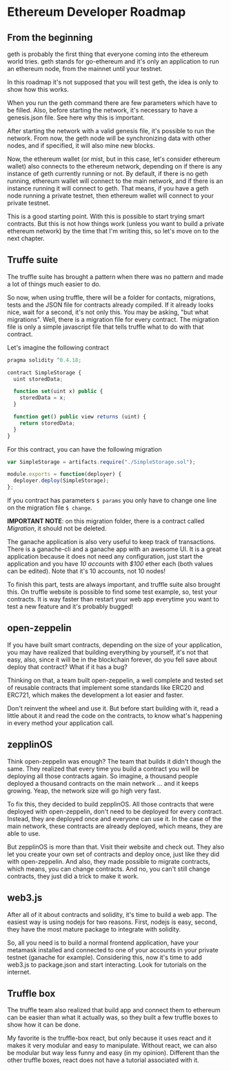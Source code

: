 # Ethereum Developer Roadmap

## From the beginning

geth is probably the first thing that everyone coming into the ethereum world tries. geth stands for go-ethereum and it's only an application to run an ethereum node, from the mainnet until your testnet.

In this roadmap it's not supposed that you will test geth, the idea is only to show how this works.

When you run the geth command there are few parameters which have to be filled. Also, before starting the network, it's necessary to have a genesis.json file. See here why this is important.

After starting the network with a valid genesis file, it's possible to run the network. From now, the geth node will be synchronizing data with other nodes, and if specified, it will also mine new blocks.

Now, the ethereum wallet (or mist, but in this case, let's consider ethereum wallet) also connects to the ethereum network, depending on if there is any instance of geth currently running or not. By default, if there is no geth running, ethereum wallet will connect to the main network, and if there is an instance running it will connect to geth. That means, if you have a geth node running a private testnet, then ethereum wallet will connect to your private testnet.

This is a good starting point. With this is possible to start trying smart contracts. But this is not how things work (unless you want to build a private ethereum network) by the time that I'm writing this, so let's move on to the next chapter. 

## Truffe suite

The truffle suite has brought a pattern when there was no pattern and made a lot of things much easier to do.

So now, when using truffle, there will be a folder for contacts, migrations, tests and the JSON file for contracts already compiled. If it already looks nice, wait for a second, it's not only this. You may be asking, "but what migrations". Well, there is a migration file for every contract. The migration file is only a simple javascript file that tells truffle what to do with that contract. 

Let's imagine the following contract

```javascript
pragma solidity ^0.4.18;

contract SimpleStorage {
  uint storedData;

  function set(uint x) public {
    storedData = x;
  }

  function get() public view returns (uint) {
    return storedData;
  }
}
```

For this contract, you can have the following migration

```javascript
var SimpleStorage = artifacts.require("./SimpleStorage.sol");

module.exports = function(deployer) {
  deployer.deploy(SimpleStorage);
};
```

If you contract has parameters `$ params` you only have to change one line on the migration file `$ change`. 

**IMPORTANT NOTE**: on this migration folder, there is a contract called *Migration*, it should not be deleted.

The ganache application is also very useful to keep track of transactions. There is a ganache-cli and a ganache app with an awesome UI. It is a great application because it does not need any configuration, just start the application and you have *10 accounts* with *$100* ether each (both values can be edited). Note that it's 10 accounts, not 10 nodes!

To finish this part, tests are always important, and truffle suite also brought this. On truffle website is possible to find some test example, so, test your contracts. It is way faster than restart your web app everytime you want to test a new feature and it's probably bugged!

## open-zeppelin

If you have built smart contracts, depending on the size of your application, you may have realized that building everything by yourself, it's not that easy, also, since it will be in the blockchain forever, do you fell save about deploy that contract? What if it has a bug?

Thinking on that, a team built open-zeppelin, a well complete and tested set of reusable contracts that implement some standards like ERC20 and ERC721, which makes the development a lot easier and faster.

Don't reinvent the wheel and use it. But before start building with it, read a little about it and read the code on the contracts, to know what's happening in every method your application call.

## zepplinOS

Think open-zeppelin was enough? The team that builds it didn't though the same. They realized that every time you build a contract you will be deploying all those contracts again. So imagine, a thousand people deployed a thousand contracts on the main network ... and it keeps growing. Yeap, the network size will go high very fast.

To fix this, they decided to build zepplinOS. All those contracts that were deployed with open-zeppelin, don't need to be deployed for every contract. Instead, they are deployed once and everyone can use it. In the case of the main network, these contracts are already deployed, which means, they are able to use.

But zepplinOS is more than that. Visit their website and check out. They also let you create your own set of contracts and deploy once, just like they did with open-zeppelin. And also, they made possible to migrate contracts, which means, you can change contracts. And no, you can't still change contracts, they just did a trick to make it work.

## web3.js

After all of it about contracts and solidity, it's time to build a web app. The easiest way is using nodejs for two reasons. First, nodejs is easy, second, they have the most mature package to integrate with solidity.

So, all you need is to build a normal frontend application, have your metamask installed and connected to one of your accounts in your private testnet (ganache for example). Considering this, now it's time to add web3.js to package.json and start interacting. Look for tutorials on the internet.

## Truffle box

The truffle team also realized that build app and connect them to ethereum can be easier than what it actually was, so they built a few truffle boxes to show how it can be done.

My favorite is the truffle-box react, but only because it uses react and it makes it very modular and easy to manipulate. Without react, we can also be modular but way less funny and easy (in my opinion). Different than the other truffle boxes, react does not have a tutorial associated with it.
